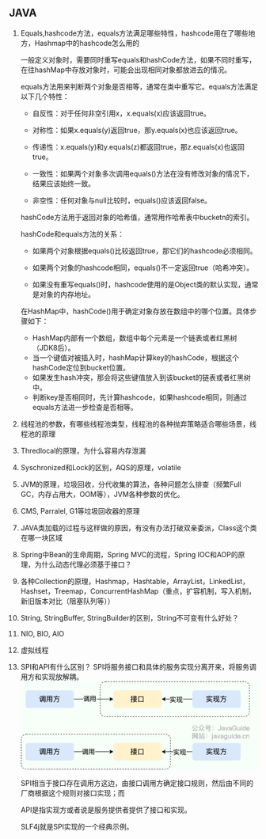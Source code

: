 
## JAVA

1.  Equals,hashcode方法，equals方法满足哪些特性，hashcode用在了哪些地方，Hashmap中的hashcode怎么用的

    一般定义对象时，需要同时重写equals和hashCode方法，如果不同时重写，在往hashMap中存放对象时，可能会出现相同对象都放进去的情况。

    equals方法用来判断两个对象是否相等，通常在类中重写它。equals方法满足以下几个特性：

    - 自反性：对于任何非空引用x，x.equals(x)应该返回true。
    
    - 对称性：如果x.equals(y)返回true，那y.equals(x)也应该返回true。

    - 传递性：x.equals(y)和y.equals(z)都返回true，那z.equals(x)也返回true。

    - 一致性：如果两个对象多次调用equals()方法在没有修改对象的情况下，结果应该始终一致。

    - 非空性：任何对象与null比较时，equals()应该返回false。

    hashCode方法用于返回对象的哈希值，通常用作哈希表中bucketn的索引。

    hashCode和equals方法的关系：
    
    - 如果两个对象根据equals()比较返回true，那它们的hashcode必须相同。

    - 如果两个对象的hashcode相同，equals()不一定返回true（哈希冲突）。

    - 如果没有重写equals()时，hashcode使用的是Object类的默认实现，通常是对象的内存地址。

    在HashMap中，hashCode()用于确定对象存放在数组中的哪个位置。具体步骤如下：
    - HashMap内部有一个数组，数组中每个元素是一个链表或者红黑树（JDK8后）。
    - 当一个键值对被插入时，hashMap计算key的hashCode，根据这个hashCode定位到bucket位置。
    - 如果发生hash冲突，那会将这些键值放入到该bucket的链表或者红黑树中。
    - 判断key是否相同时，先计算hashcode，如果hashcode相同，则通过equals方法进一步检查是否相等。    

2.  线程池的参数，有哪些线程池类型，线程池的各种抛弃策略适合哪些场景，线程池的原理
3.  Thredlocal的原理，为什么容易内存泄漏
4.  Syschronized和Lock的区别，AQS的原理，volatile
5.  JVM的原理，垃圾回收，分代收集的算法，各种问题怎么排查（频繁Full GC，内存占用大，OOM等），JVM各种参数的优化。
6.  CMS, Parralel, G1等垃圾回收器的原理
7.  JAVA类加载的过程与这样做的原因，有没有办法打破双亲委派，Class这个类在哪一块区域
8.  Spring中Bean的生命周期，Spring MVC的流程，Spring IOC和AOP的原理，为什么动态代理必须基于接口？
9.  各种Collection的原理，Hashmap，Hashtable，ArrayList，LinkedList，Hashset，Treemap，ConcurrentHashMap（重点，扩容机制，写入机制，新旧版本对比（阻塞队列等））
10. String, StringBuffer, StringBuilder的区别，String不可变有什么好处？
11. NIO, BIO, AIO
12. 虚拟线程
13. SPI和API有什么区别？
    SPI将服务接口和具体的服务实现分离开来，将服务调用方和实现放解耦。
    ![alt text](image-3.png)
    
    SPI相当于接口存在调用方这边，由接口调用方确定接口规则，然后由不同的厂商根据这个规则对接口实现；而
    
    API是指实现方或者说是服务提供者提供了接口和实现。

    SLF4j就是SPI实现的一个经典示例。



